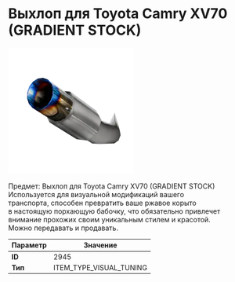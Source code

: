 # Выхлоп для Toyota Camry XV70 (GRADIENT STOCK)

![Item Image](../img/2945.webp?raw=true)

Предмет: Выхлоп для Toyota Camry XV70 (GRADIENT STOCK)<br>Используется для визуальной модификаций вашего<br>транспорта, способен превратить ваше ржавое корыто<br>в настоящую порхающую бабочку, что обязательно привлечет<br>внимание прохожих своим уникальным стилем и красотой.<br>Можно передавать и продавать.


| Параметр | Значение |
|----------|----------|
| **ID** | 2945 |
| **Тип** | ITEM_TYPE_VISUAL_TUNING |

